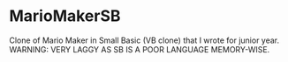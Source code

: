 # MarioMakerSB
Clone of Mario Maker in Small Basic (VB clone) that I wrote for junior year. WARNING: VERY LAGGY AS SB IS A POOR LANGUAGE MEMORY-WISE.
